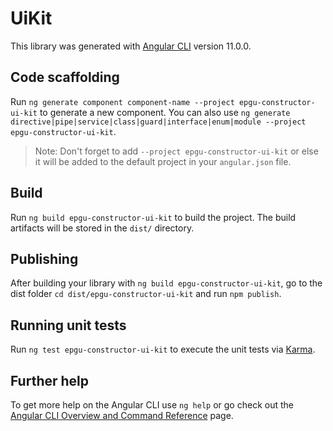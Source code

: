 # UiKit

This library was generated with [Angular CLI](https://github.com/angular/angular-cli) version 11.0.0.

## Code scaffolding

Run `ng generate component component-name --project epgu-constructor-ui-kit` to generate a new component. You can also use `ng generate directive|pipe|service|class|guard|interface|enum|module --project epgu-constructor-ui-kit`.

> Note: Don't forget to add `--project epgu-constructor-ui-kit` or else it will be added to the default project in your `angular.json` file.

## Build

Run `ng build epgu-constructor-ui-kit` to build the project. The build artifacts will be stored in the `dist/` directory.

## Publishing

After building your library with `ng build epgu-constructor-ui-kit`, go to the dist folder `cd dist/epgu-constructor-ui-kit` and run `npm publish`.

## Running unit tests

Run `ng test epgu-constructor-ui-kit` to execute the unit tests via [Karma](https://karma-runner.github.io).

## Further help

To get more help on the Angular CLI use `ng help` or go check out the [Angular CLI Overview and Command Reference](https://angular.io/cli) page.
